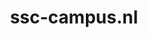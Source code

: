 ---
layout: post
title:  "ssc-campus.nl"
internal_url:  "/dutchgov/ssc-campus.nl.html"
subdomains_count: 31
all_subdomains_count: 540
urls_count: 17
ssl_rank: 0
http_rank: 41.823529411765
url_link: /data/ssc-campus.nl/urls.txt
all_subdomains_link: /data/ssc-campus.nl/all_subdomains.txt
subdomains_link: /data/ssc-campus.nl/subdomains.txt
categories: dutchgov
---